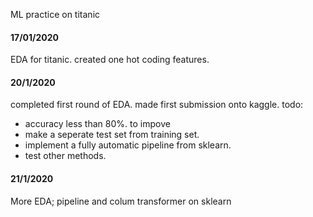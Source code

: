 ML practice on titanic

#### 17/01/2020
EDA for titanic. created one hot coding features.

#### 20/1/2020
completed first round of EDA. made first submission onto kaggle.
todo: 
* accuracy less than 80%. to impove
* make a seperate test set from training set.
* implement a fully automatic pipeline from sklearn.
* test other methods.

#### 21/1/2020
More EDA; pipeline and colum transformer on sklearn
